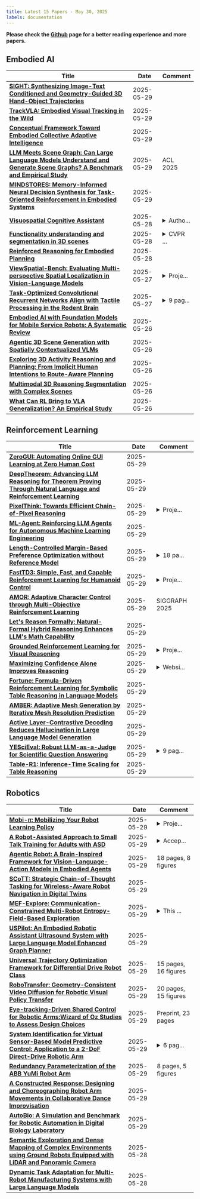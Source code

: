 ```yaml
---
title: Latest 15 Papers - May 30, 2025
labels: documentation
---
```

**Please check the [Github](https://github.com/zezhishao/MTS_Daily_ArXiv) page for a better reading experience and more papers.**

## Embodied AI
| **Title** | **Date** | **Comment** |
| --- | --- | --- |
| **[SIGHT: Synthesizing Image-Text Conditioned and Geometry-Guided 3D Hand-Object Trajectories](http://arxiv.org/abs/2503.22869v3)** | 2025-05-29 |  |
| **[TrackVLA: Embodied Visual Tracking in the Wild](http://arxiv.org/abs/2505.23189v1)** | 2025-05-29 |  |
| **[Conceptual Framework Toward Embodied Collective Adaptive Intelligence](http://arxiv.org/abs/2505.23153v1)** | 2025-05-29 |  |
| **[LLM Meets Scene Graph: Can Large Language Models Understand and Generate Scene Graphs? A Benchmark and Empirical Study](http://arxiv.org/abs/2505.19510v2)** | 2025-05-29 | ACL 2025 |
| **[MINDSTORES: Memory-Informed Neural Decision Synthesis for Task-Oriented Reinforcement in Embodied Systems](http://arxiv.org/abs/2501.19318v3)** | 2025-05-29 |  |
| **[Visuospatial Cognitive Assistant](http://arxiv.org/abs/2505.12312v3)** | 2025-05-28 | <details><summary>Autho...</summary><p>Author list corrected. In version 1, Hidetoshi Shimodaira was included as a co-author without their consent and has been removed from the author list</p></details> |
| **[Functionality understanding and segmentation in 3D scenes](http://arxiv.org/abs/2411.16310v5)** | 2025-05-28 | <details><summary>CVPR ...</summary><p>CVPR 2025 Highlight. Camera ready version. 20 pages, 12 figures, 7 tables. Fixed typo in Eq.2</p></details> |
| **[Reinforced Reasoning for Embodied Planning](http://arxiv.org/abs/2505.22050v1)** | 2025-05-28 |  |
| **[ViewSpatial-Bench: Evaluating Multi-perspective Spatial Localization in Vision-Language Models](http://arxiv.org/abs/2505.21500v1)** | 2025-05-27 | <details><summary>Proje...</summary><p>Project: https://zju-real.github.io/ViewSpatial-Page/</p></details> |
| **[Task-Optimized Convolutional Recurrent Networks Align with Tactile Processing in the Rodent Brain](http://arxiv.org/abs/2505.18361v2)** | 2025-05-27 | <details><summary>9 pag...</summary><p>9 pages, 8 figures, 5 tables</p></details> |
| **[Embodied AI with Foundation Models for Mobile Service Robots: A Systematic Review](http://arxiv.org/abs/2505.20503v1)** | 2025-05-26 |  |
| **[Agentic 3D Scene Generation with Spatially Contextualized VLMs](http://arxiv.org/abs/2505.20129v1)** | 2025-05-26 |  |
| **[Exploring 3D Activity Reasoning and Planning: From Implicit Human Intentions to Route-Aware Planning](http://arxiv.org/abs/2503.12974v2)** | 2025-05-26 |  |
| **[Multimodal 3D Reasoning Segmentation with Complex Scenes](http://arxiv.org/abs/2411.13927v3)** | 2025-05-26 |  |
| **[What Can RL Bring to VLA Generalization? An Empirical Study](http://arxiv.org/abs/2505.19789v1)** | 2025-05-26 |  |

## Reinforcement Learning
| **Title** | **Date** | **Comment** |
| --- | --- | --- |
| **[ZeroGUI: Automating Online GUI Learning at Zero Human Cost](http://arxiv.org/abs/2505.23762v1)** | 2025-05-29 |  |
| **[DeepTheorem: Advancing LLM Reasoning for Theorem Proving Through Natural Language and Reinforcement Learning](http://arxiv.org/abs/2505.23754v1)** | 2025-05-29 |  |
| **[PixelThink: Towards Efficient Chain-of-Pixel Reasoning](http://arxiv.org/abs/2505.23727v1)** | 2025-05-29 | <details><summary>Proje...</summary><p>Project Page: https://PixelThink.github.io</p></details> |
| **[ML-Agent: Reinforcing LLM Agents for Autonomous Machine Learning Engineering](http://arxiv.org/abs/2505.23723v1)** | 2025-05-29 |  |
| **[Length-Controlled Margin-Based Preference Optimization without Reference Model](http://arxiv.org/abs/2502.14643v2)** | 2025-05-29 | <details><summary>18 pa...</summary><p>18 pages, 3 figures, 6 tables</p></details> |
| **[FastTD3: Simple, Fast, and Capable Reinforcement Learning for Humanoid Control](http://arxiv.org/abs/2505.22642v2)** | 2025-05-29 | <details><summary>Proje...</summary><p>Project webpage: https://younggyo.me/fast_td3</p></details> |
| **[AMOR: Adaptive Character Control through Multi-Objective Reinforcement Learning](http://arxiv.org/abs/2505.23708v1)** | 2025-05-29 | SIGGRAPH 2025 |
| **[Let's Reason Formally: Natural-Formal Hybrid Reasoning Enhances LLM's Math Capability](http://arxiv.org/abs/2505.23703v1)** | 2025-05-29 |  |
| **[Grounded Reinforcement Learning for Visual Reasoning](http://arxiv.org/abs/2505.23678v1)** | 2025-05-29 | <details><summary>Proje...</summary><p>Project website: https://visually-grounded-rl.github.io/</p></details> |
| **[Maximizing Confidence Alone Improves Reasoning](http://arxiv.org/abs/2505.22660v2)** | 2025-05-29 | <details><summary>Websi...</summary><p>Website: https://rent-rl.github.io/</p></details> |
| **[Fortune: Formula-Driven Reinforcement Learning for Symbolic Table Reasoning in Language Models](http://arxiv.org/abs/2505.23667v1)** | 2025-05-29 |  |
| **[AMBER: Adaptive Mesh Generation by Iterative Mesh Resolution Prediction](http://arxiv.org/abs/2505.23663v1)** | 2025-05-29 |  |
| **[Active Layer-Contrastive Decoding Reduces Hallucination in Large Language Model Generation](http://arxiv.org/abs/2505.23657v1)** | 2025-05-29 |  |
| **[YESciEval: Robust LLM-as-a-Judge for Scientific Question Answering](http://arxiv.org/abs/2505.14279v2)** | 2025-05-29 | <details><summary>9 pag...</summary><p>9 pages, 4 figures, Accepted as a Long Paper at the 63rd Annual Meeting of the Association for Computational Linguistics (ACL 2025)</p></details> |
| **[Table-R1: Inference-Time Scaling for Table Reasoning](http://arxiv.org/abs/2505.23621v1)** | 2025-05-29 |  |

## Robotics
| **Title** | **Date** | **Comment** |
| --- | --- | --- |
| **[Mobi-$π$: Mobilizing Your Robot Learning Policy](http://arxiv.org/abs/2505.23692v1)** | 2025-05-29 | <details><summary>Proje...</summary><p>Project website: https://mobipi.github.io/</p></details> |
| **[A Robot-Assisted Approach to Small Talk Training for Adults with ASD](http://arxiv.org/abs/2505.23508v1)** | 2025-05-29 | <details><summary>Accep...</summary><p>Accepted for publication in Robotics: Science and Systems (RSS) 2025, 14 pages, 4 figures,</p></details> |
| **[Agentic Robot: A Brain-Inspired Framework for Vision-Language-Action Models in Embodied Agents](http://arxiv.org/abs/2505.23450v1)** | 2025-05-29 | 18 pages, 8 figures |
| **[SCoTT: Strategic Chain-of-Thought Tasking for Wireless-Aware Robot Navigation in Digital Twins](http://arxiv.org/abs/2411.18212v2)** | 2025-05-29 |  |
| **[MEF-Explore: Communication-Constrained Multi-Robot Entropy-Field-Based Exploration](http://arxiv.org/abs/2505.23376v1)** | 2025-05-29 | <details><summary>This ...</summary><p>This paper has been accepted for publication in IEEE Transactions on Automation Science and Engineering</p></details> |
| **[USPilot: An Embodied Robotic Assistant Ultrasound System with Large Language Model Enhanced Graph Planner](http://arxiv.org/abs/2502.12498v2)** | 2025-05-29 |  |
| **[Universal Trajectory Optimization Framework for Differential Drive Robot Class](http://arxiv.org/abs/2409.07924v3)** | 2025-05-29 | 15 pages, 16 figures |
| **[RoboTransfer: Geometry-Consistent Video Diffusion for Robotic Visual Policy Transfer](http://arxiv.org/abs/2505.23171v1)** | 2025-05-29 | 20 pages, 15 figures |
| **[Eye-tracking-Driven Shared Control for Robotic Arms:Wizard of Oz Studies to Assess Design Choices](http://arxiv.org/abs/2505.23147v1)** | 2025-05-29 | Preprint, 23 pages |
| **[System Identification for Virtual Sensor-Based Model Predictive Control: Application to a 2-DoF Direct-Drive Robotic Arm](http://arxiv.org/abs/2505.23138v1)** | 2025-05-29 | <details><summary>6 pag...</summary><p>6 pages, 5 figures, submitted to L-CSS with CDC 2025 option</p></details> |
| **[Redundancy Parameterization of the ABB YuMi Robot Arm](http://arxiv.org/abs/2505.23111v1)** | 2025-05-29 | 8 pages, 5 figures |
| **[A Constructed Response: Designing and Choreographing Robot Arm Movements in Collaborative Dance Improvisation](http://arxiv.org/abs/2505.23090v1)** | 2025-05-29 |  |
| **[AutoBio: A Simulation and Benchmark for Robotic Automation in Digital Biology Laboratory](http://arxiv.org/abs/2505.14030v3)** | 2025-05-29 |  |
| **[Semantic Exploration and Dense Mapping of Complex Environments using Ground Robots Equipped with LiDAR and Panoramic Camera](http://arxiv.org/abs/2505.22880v1)** | 2025-05-28 |  |
| **[Dynamic Task Adaptation for Multi-Robot Manufacturing Systems with Large Language Models](http://arxiv.org/abs/2505.22804v1)** | 2025-05-28 |  |


